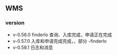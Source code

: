 ## WMS

### version
* v-0.56.0 finderlo
查询、入库完成，申请正在完成
* v-0.57.0 
入库和申请完成完成，，部分 -finderlo
* v-0.58.1
        日志和消息
